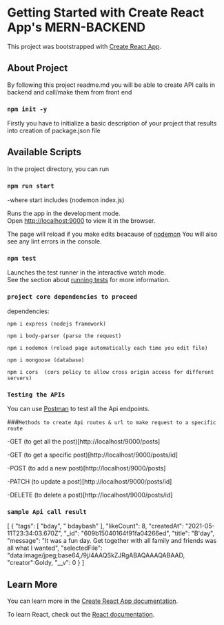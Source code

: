 # Getting Started with Create React App's MERN-BACKEND

This project was bootstrapped with [Create React App](https://github.com/facebook/create-react-app).

## About Project

By following this project readme.md you will be able to create API calls in backend and call/make them from front end


### `npm init -y`
Firstly you have to initialize a basic description of your project that results into creation of package.json file

## Available Scripts

In the project directory, you can run

### `npm run start`

-where start includes (nodemon index.js)

Runs the app in the development mode.\
Open [http://localhost:9000](http://localhost:9000) to view it in the browser.

The page will reload if you make edits beacause of [nodemon](https://www.npmjs.com/package/nodemon)
You will also see any lint errors in the console.

### `npm test`

Launches the test runner in the interactive watch mode.\
See the section about [running tests](https://facebook.github.io/create-react-app/docs/running-tests) for more information.

### `project core dependencies to proceed`
dependencies: 
    
    npm i express (nodejs framework)
    
    npm i body-parser (parse the request)
    
    npm i nodemon (reload page automatically each time you edit file)
    
    npm i mongoose (database)
    
    npm i cors  (cors policy to allow cross origin access for different servers)
    
### `Testing the APIs`
 
You can use [Postman](https://www.postman.com/) to test all the Api endpoints.
 
###`Methods to create Api routes & url to make request to a specific route`

-GET (to get all the post)[http://localhost/9000/posts]

-GET (to get a specific post)[http://localhost/9000/posts/id]

-POST (to add a new post)[http://localhost/9000/posts]

-PATCH (to update a post)[http://localhost/9000/posts/id]

-DELETE (to delete a post)[http://localhost/9000/posts/id]


### `sample Api call result`
[
    {
        "tags": [
            "bday",
            " bdaybash"
        ],
        "likeCount": 8,
        "createdAt": "2021-05-11T23:34:03.670Z",
        "_id": "609b15040164f91fa04266ed",
        "title": "B'day",
        "message": "It was a fun day. Get together with all family and friends was all what I wanted",
        "selectedFile": "data:image/jpeg;base64,/9j/4AAQSkZJRgABAQAAAQABAAD,
        "creator":Goldy,
         "__v": 0
    }
]
  

## Learn More

You can learn more in the [Create React App documentation](https://facebook.github.io/create-react-app/docs/getting-started).

To learn React, check out the [React documentation](https://reactjs.org/).
